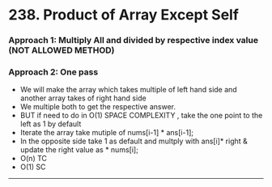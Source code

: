# 238. Product of Array Except Self

### Approach 1: Multiply All and divided by respective index value (NOT ALLOWED METHOD) 

### Approach 2: One pass

- We will make the array which takes multiple of left hand side and another array takes of right hand side 
- We multiple both to get the respective answer.
- BUT if need to do in O(1) SPACE COMPLEXITY , take the one point to the left as 1 by default   
- Iterate the array take mutiple of nums[i-1] * ans[i-1];
- In the opposite side take 1 as default and multply with ans[i]* right & update the right value as * nums[i]; 
- O(n) TC
- O(1) SC
___
